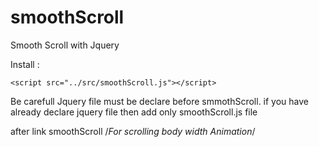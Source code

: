 # smoothScroll
Smooth Scroll with Jquery

Install : 
  <script src="../src/jquery.min.js"></script>
	<script src="../src/smoothScroll.js"></script>
  Be carefull Jquery file must be declare before smmothScroll. if you have already declare jquery file then add only smoothScroll.js file
  <script src="../src/smoothScroll.js"></script>
  after link smoothScroll
  /*For scrolling body width Animation*/
  <script type="text/javascript">
		$('html,body').smoothScroll({
			stepAmount 	: 80,
			speed 		: 800
		});
	</script>
  
